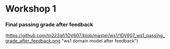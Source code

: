 # Workshop 1

### Final passing grade after feedback
(https://github.com/tn222gf/1DV607/blob/master/ws1/1DV607_ws1_passing_grade_after_feedback.png "ws1 domain model after feedback")
